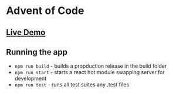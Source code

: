 # Advent of Code
## [Live Demo](advent.zeblawrence.com)

## Running the app
* `npm run build` - builds a propduction release in the build folder
* `npm run start` - starts a react hot module swapping server for development
* `npm run test`  - runs all test suites any .test files
